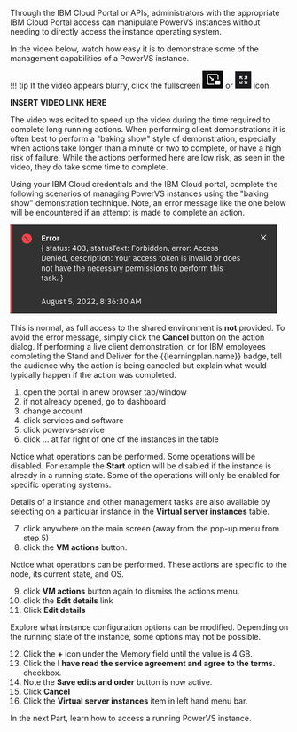 Through the IBM Cloud Portal or APIs, administrators with the appropriate IBM Cloud Portal access can manipulate PowerVS instances without needing to directly access the instance operating system.

In the video below, watch how easy it is to demonstrate some of the management capabilities of a PowerVS instance.

!!! tip
    If the video appears blurry, click the fullscreen ![](_attachments/FullScreenVideo.png) or ![](_attachments/FullScreenVideo3.png) icon.


**INSERT VIDEO LINK HERE**

The video was edited to speed up the video during the time required to complete long running actions. When performing client demonstrations it is often best to perform a "baking show" style of demonstration, especially when actions take longer than a minute or two to complete, or have a high risk of failure. While the actions performed here are low risk, as seen in the video, they do take some time to complete.

Using your IBM Cloud credentials and the IBM Cloud portal, complete the following scenarios of managing PowerVS instances using the "baking show" demonstration technique. Note, an error message like the one below will be encountered if an attempt is made to complete an action.

![](_attachments/ErrorMessage.png)

This is normal, as full access to the shared environment is **not** provided. To avoid the error message, simply click the **Cancel** button on the action dialog. If performing a live client demonstration, or for IBM employees completing the Stand and Deliver for the {{learningplan.name}} badge, tell the audience why the action is being canceled but explain what would typically happen if the action was completed.

1. open the portal in anew browser tab/window
2. if not already opened, go to dashboard
3. change account
4. click services and software
5. click powervs-service
6. click ... at far right of one of the instances in the table

Notice what operations can be performed. Some operations will be disabled. For example the **Start** option will be disabled if the instance is already in a running state. Some of the operations will only be enabled for specific operating systems.

Details of a instance and other management tasks are also available by selecting on a particular instance in the **Virtual server instances** table.

7. click anywhere on the main screen (away from the pop-up menu from step 5)
8. click the **VM actions** button.

Notice what operations can be performed. These actions are specific to the node, its current state, and OS.

9. click **VM actions** button again to dismiss the actions menu.
10. click the **Edit details** link
11. Click **Edit details**

Explore what instance configuration options can be modified. Depending on the running state of the instance, some options may not be possible.

12. Click the **+** icon under the Memory field until the value is 4 GB.
13. Click the **I have read the service agreement and agree to the terms.** checkbox.
14. Note the **Save edits and order** button is now active.
15. Click **Cancel**
16. Click the **Virtual server instances** item in left hand menu bar.

In the next Part, learn how to access a running PowerVS instance.
